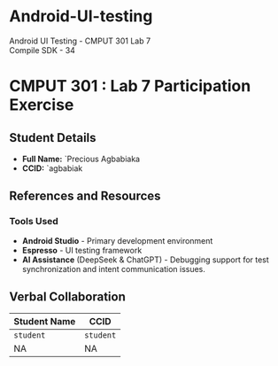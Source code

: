 # Android-UI-testing
Android UI Testing - CMPUT 301 Lab 7   
Compile SDK - 34
# CMPUT 301 : Lab 7 Participation Exercise
## Student Details

- **Full Name:** `Precious Agbabiaka
- **CCID:** `agbabiak

## References and Resources

### Tools Used
- **Android Studio** - Primary development environment
- **Espresso** - UI testing framework
- **AI Assistance** (DeepSeek & ChatGPT) - Debugging support for test synchronization and intent communication issues.
## Verbal Collaboration

| Student Name | CCID      |
|--------------|-----------|
| `student`    | `student` |
| NA           | NA        |
